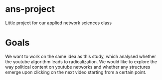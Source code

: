 # ans-project
Little project for our applied network sciences class

# Goals
We want to work on the same idea as this study, which analysed whether the youtube algorithm leads to radicalization. We would like to explore the way political content on youtube networks and whether any structures emerge upon clicking on the next video starting from a certain point.

